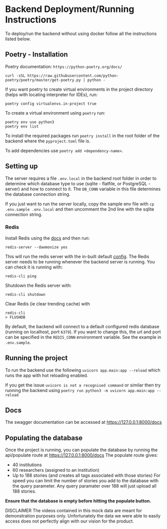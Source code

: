 # Backend Deployment/Running Instructions

To deploy/run the backend without using docker follow all the instructions listed below.

## Poetry - Installation

Poetry documentation: `https://python-poetry.org/docs/`

```shell
curl -sSL https://raw.githubusercontent.com/python-poetry/poetry/master/get-poetry.py | python -
```

If you want poetry to create virtual environments in the project directory (helps with locating interpreter for IDEs),
run:

```shell
poetry config virtualenvs.in-project true
```

To create a virtual environment using `poetry` run:

```shell
poetry env use python3
poetry env list
```

To install the required packages run `poetry install` in the root folder of the backend
where the `pyproject.toml` file is.

To add dependencies use `poetry add <dependency-name>`.

## Setting up

The server requires a file `.env.local` in the backend root folder in order to determine which
database type to use (sqlite - flatfile, or PostgreSQL - server) and how to connect to it. The
`DB_CONN` variable in this file determines the database connection string.

If you just want to run the server locally, copy the sample env file with `cp .env.sample .env.local`
and then uncomment the 2nd line with the sqlite connection string.

### Redis

Install Redis using the [docs](https://redis.io/docs/getting-started/installation/) and then run:

```shell
redis-server --daemonize yes
```

This will run the redis server with the in-built default [config](https://redis.io/docs/manual/config/).
The Redis server needs to be running whenever the backend server is running. You can check it is running with:

```shell
redis-cli ping
```

Shutdown the Redis server with:

```shell
redis-cli shutdown
```

Clear Redis (ie clear trending cache) with

```shell
redis-cli
> FLUSHDB
```

By default, the backend will connect to a default configured redis database (running on
localhost, port `6379`). If you want to change this, the url and port can be specified
in the `REDIS_CONN` environment variable. See the example in `.env.sample`.

## Running the project

To run the backend use the following `uvicorn app.main:app --reload` which runs
the app with hot reloading enabled.

If you get the issue `uvicorn is not a recognised command` or similar
then try running the backend using `poetry run python3 -m uvicorn app.main:app --reload`

## Docs

The swagger documentation can be accessed at <https://127.0.0.1:8000/docs>

## Populating the database

Once the project is running, you can populate the database by running the api/populate route
at https://127.0.0.1:8000/docs
The populate route gives:

- 40 institutions
- 60 researchers (assigned to an institution)
- Up to 188 stories (and creates all tags associated with those stories)
  For speed you can limit the number of stories you add to the database with the query parameter.
  Any query paramater over 188 will just upload all 188 stories.

**Ensure that the database is empty before hitting the populate button.**

DISCLAIMER
The videos contained in this mock data are meant for demonstration purposes only.
Unfortunately the data we were able to easily access does not perfectly align with our vision for the product.
